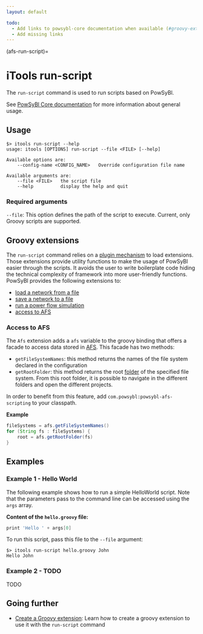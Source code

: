 ```yaml
---
layout: default

todo:
  - Add links to powsybl-core documentation when available (#groovy-extensions)
  - Add missing links 
---
```


(afs-run-script)=
# iTools run-script

The `run-script` command is used to run scripts based on PowSyBl.

See [PowSyBl Core documentation](inv:powsyblcore#run-script) for more information 
about general usage.
 
## Usage
```
$> itools run-script --help
usage: itools [OPTIONS] run-script --file <FILE> [--help]

Available options are:
    --config-name <CONFIG_NAME>   Override configuration file name

Available arguments are:
    --file <FILE>   the script file
    --help          display the help and quit
```

### Required arguments

`--file`: This option defines the path of the script to execute. Current, only Groovy scripts are supported.

## Groovy extensions
The `run-script` command relies on a [plugin mechanism]() to load extensions. Those extensions 
provide utility functions to make the usage of PowSyBl easier through the scripts. It avoids 
the user to write boilerplate code hiding the technical complexity of framework into more user-friendly functions. 
PowSyBl provides the following extensions to:
- [load a network from a file](inv:powsyblcore#load-a-network)
- [save a network to a file](inv:powsyblcore#save-a-network)
- [run a power flow simulation](inv:powsyblcore#run-a-power-flow)
- [access to AFS](#access-to-afs)

### Access to AFS
The `Afs` extension adds a `afs` variable to the groovy binding that offers a facade to access data stored in [AFS](../index.md). 
This facade has two methods:
- `getFileSystemNames`: this method returns the names of the file system declared in the configuration
- `getRootFolder`: this method returns the root [folder]() of the specified file system. From this root folder, 
it is possible to navigate in the different folders and open the different projects. 

In order to benefit from this feature, add `com.powsybl:powsybl-afs-scripting` to your classpath.

**Example**
```groovy
fileSystems = afs.getFileSystemNames()
for (String fs : fileSystems) {
    root = afs.getRootFolder(fs)
}
```

## Examples

### Example 1 - Hello World
The following example shows how to run a simple HelloWorld script. Note that the parameters pass to the command line 
can be accessed using the `args` array. 

**Content of the `hello.groovy` file:**
```groovy
print 'Hello ' + args[0]
```

To run this script, pass this file to the `--file` argument:
```
$> itools run-script hello.groovy John
Hello John
```

### Example 2 - TODO

TODO

## Going further
- [Create a Groovy extension](): Learn how to create a groovy extension to use it with the `run-script` command
